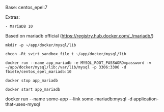 Base: centos_epel:7

Extras:

    - MariaDB 10


Based on mariadb official (https://registry.hub.docker.com/_/mariadb/)

    mkdir -p ~/app/docker/mysql/lib

    chcon -Rt svirt_sandbox_file_t ~/app/docker/mysql/lib

    docker run --name app_mariadb -e MYSQL_ROOT_PASSWORD=password -v ~/app/docker/mysql/lib:/var/lib/mysql -p 3306:3306 -d fbiete/centos_epel_mariadb:10

    docker stop app_mariadb

    docker start app_mariadb


docker run --name some-app --link some-mariadb:mysql -d application-that-uses-mysql